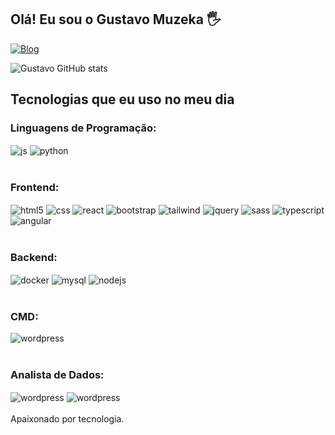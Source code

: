 
## Olá! Eu sou o Gustavo Muzeka 🖐️

[![Blog](https://img.shields.io/website?label=gustavomuzeka.com.br&style=for-the-badge&url=https://gustavomuzeka.com.br/)](https://gustavomuzeka.com.br)

![Gustavo GitHub stats](https://github-readme-stats.vercel.app/api?username=GustavoMuzeka&show_icons=true&theme=dracula&count_private=true)

## Tecnologias que eu uso no meu dia

 

### Linguagens de Programação:
<div style="display: inline_block">
  <img align="center" alt="js" src="https://img.shields.io/badge/JavaScript-F7DF1E?style=for-the-badge&logo=javascript&logoColor=black" />
  <img align="center" alt="python" src="https://img.shields.io/badge/Python-3776AB?style=for-the-badge&logo=python&logoColor=yellow" />
  <img align="center" alt="" src="https://img.shields.io/badge/PHP-007ACC?style=for-the-badge&logo=php&logoColor=white" />
</div><br/>

### Frontend:
<div style="display: inline_block">
  <img align="center" alt="html5" src="https://img.shields.io/badge/HTML5-E34F26?style=for-the-badge&logo=html5&logoColor=white" />
  <img align="center" alt="css" src="https://img.shields.io/badge/CSS3-1572B6?style=for-the-badge&logo=css3&logoColor=white" />
  <img align="center" alt="react" src="https://img.shields.io/badge/React-20232A?style=for-the-badge&logo=react&logoColor=61DAFB" />
  <img align="center" alt="bootstrap" src="https://img.shields.io/badge/bootstrap-purple?style=for-the-badge&logo=bootstrap&logoColor=white" />
  <img align="center" alt="tailwind" src="https://img.shields.io/badge/Tailwind-white?style=for-the-badge&logo=tailwindcss&logoColor=06B6D4" />
  <img align="center" alt="jquery" src="https://img.shields.io/badge/JQuery-20232A?style=for-the-badge&logo=jquery&logoColor=0769AD" />
  <img align="center" alt="sass" src="https://img.shields.io/badge/SASS-black?style=for-the-badge&logo=sass&logoColor=6FFC0CB" />
  <img align="center" alt="typescript" src="https://img.shields.io/badge/typescript-1572B6?style=for-the-badge&logo=typescript&logoColor=white" />
  <img align="center" alt="angular" src="https://img.shields.io/badge/angular-red?style=for-the-badge&logo=angular&logoColor=white" />
</div><br/>

### Backend:

<div style="display: inline_block">
  <img align="center" alt="docker" src="https://img.shields.io/badge/docker-blue?style=for-the-badge&logo=docker&logoColor=white" />
  <img align="center" alt="mysql" src="https://img.shields.io/badge/mysql-20232A?style=for-the-badge&logo=mysql&logoColor=61DAFB" />
  <img align="center" alt="nodejs" src="https://img.shields.io/badge/Node.js-43853D?style=for-the-badge&logo=node.js&logoColor=white" />
</div><br/>

### CMD:

<div style="display: inline_block">
  <img align="center" alt="wordpress" src="https://img.shields.io/badge/wordpress-white?style=for-the-badge&logo=wordpress&logoColor=black" />
</div><br/>

### Analista de Dados:

<div style="display: inline_block">
  <img align="center" alt="wordpress" src="https://img.shields.io/badge/excel-white?style=for-the-badge&logo=microsoftexcel&logoColor=green" />
  <img align="center" alt="wordpress" src="https://img.shields.io/badge/powerbi-white?style=for-the-badge&logo=powerbi&logoColor=yellow" />

</div><br/>
Apaixonado por tecnologia.
